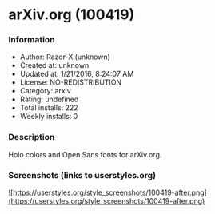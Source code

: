 # arXiv.org (100419)

### Information
- Author: Razor-X (unknown)
- Created at: unknown
- Updated at: 1/21/2016, 8:24:07 AM
- License: NO-REDISTRIBUTION
- Category: arxiv
- Rating: undefined
- Total installs: 222
- Weekly installs: 0


### Description
Holo colors and Open Sans fonts for arXiv.org.


### Screenshots (links to userstyles.org)
![https://userstyles.org/style_screenshots/100419-after.png](https://userstyles.org/style_screenshots/100419-after.png)


